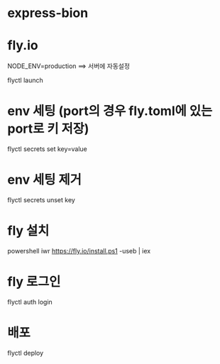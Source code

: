 # express-bion

# fly.io
NODE_ENV=production ==> 서버에 자동설정

flyctl launch

# env 세팅 (port의 경우 fly.toml에 있는 port로 키 저장)
flyctl secrets set key=value
# env 세팅 제거
flyctl secrets unset key

# fly 설치
powershell
iwr https://fly.io/install.ps1 -useb | iex

# fly 로그인
flyctl auth login

# 배포
flyctl deploy

